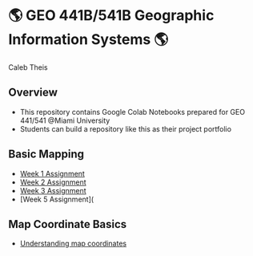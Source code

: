 # :earth_americas: GEO 441B/541B Geographic Information Systems :earth_americas:

Caleb Theis

## Overview
- This repository contains Google Colab Notebooks prepared for GEO 441/541 @Miami University
- Students can build a repository like this as their project portfolio

## Basic Mapping

- [Week 1 Assignment](https://github.com/theiscb/GEO441-gis-portfolio/blob/main/basic-mapping/CT_final_01_assignment_template.ipynb)
- [Week 2 Assignment](https://github.com/theiscb/GEO441-gis-portfolio/blob/main/basic-mapping/CT_final_02_assignment_template.ipynb)
- [Week 3 Assignment](https://github.com/theiscb/GEO441-gis-portfolio/blob/main/basic-mapping/CT_final_03_assignment_template.ipynb)
- [Week 5 Assignment](

## Map Coordinate Basics

- [Understanding map coordinates](https://github.com/jiashenyue/geo441-541/blob/main/map-coordinates-basics/understanding-coordinates.ipynb)
